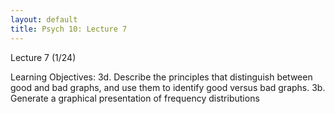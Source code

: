 ```yaml
---
layout: default
title: Psych 10: Lecture 7
---
```

Lecture 7 (1/24)

Learning Objectives:
3d. Describe the principles that distinguish between good and bad graphs, and use them to identify good versus bad graphs.
3b. Generate a graphical presentation of frequency distributions

